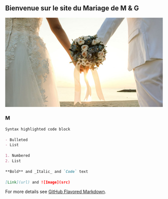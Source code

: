 ## Bienvenue sur le site du Mariage de M & G
![Image of Mariage](https://github.com/GabrielCaz/Moment-Of-Love/blob/gh-pages/couple-mariage-exigences.jpg)
### M
```markdown
Syntax highlighted code block

- Bulleted
- List

1. Numbered
2. List

**Bold** and _Italic_ and `Code` text

[Link](url) and ![Image](src)
```

For more details see [GitHub Flavored Markdown](https://guides.github.com/features/mastering-markdown/).
